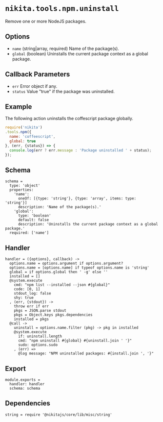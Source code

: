 
# `nikita.tools.npm.uninstall`

Remove one or more NodeJS packages.

## Options

* `name` (string|array, required)
  Name of the package(s).
* `global` (boolean)
  Uninstalls the current package context as a global package.

## Callback Parameters

* `err`
  Error object if any.
* `status`
  Value "true" if the package was uninstalled.

## Example

The following action uninstalls the coffescript package globally.

```javascript
require('nikita')
.tools.npm({
  name: 'coffeescript',
  global: true
}, (err, {status}) => {
  console.log(err ? err.message : 'Package uninstalled ' + status);
});
```

## Schema

    schema =
      type: 'object'
      properties:
        'name':
          oneOf: [{type: 'string'}, {type: 'array', items: type: 'string'}]
          description: 'Name of the package(s).'
        'global':
          type: 'boolean'
          default: false
          description: 'Uninstalls the current package context as a global package.'
      required: ['name']

## Handler

    handler = ({options}, callback) ->
      options.name = options.argument if options.argument?
      options.name = [options.name] if typeof options.name is 'string'
      global = if options.global then ' -g' else ''
      installed = []
      @system.execute
        cmd: "npm list --installed --json #{global}"
        code: [0, 1]
        stdout_log: false
        shy: true
      , (err, {stdout}) ->
        throw err if err
        pkgs = JSON.parse stdout
        pkgs = Object.keys pkgs.dependencies
        installed = pkgs
      @call ->
        uninstall = options.name.filter (pkg) -> pkg in installed
        @system.execute
          if: uninstall.length
          cmd: "npm uninstall #{global} #{uninstall.join ' '}"
          sudo: options.sudo
        , (err) =>
          @log message: "NPM uninstalled packages: #{install.join ', '}"

## Export

    module.exports =
      handler: handler
      schema: schema

## Dependencies

    string = require '@nikitajs/core/lib/misc/string'
